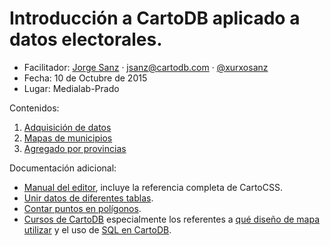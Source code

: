# Introducción a CartoDB aplicado a datos electorales.

* Facilitador: [Jorge Sanz](http://cartodb.com/team/jorge-sanz) · jsanz@cartodb.com · [@xurxosanz](http://twitter.com/xurxosanz)
* Fecha: 10 de Octubre de 2015
* Lugar: Medialab-Prado

Contenidos:

1. [Adquisición de datos](01-datos.md)
2. [Mapas de municipios](02-municipios.md)
3. [Agregado por provincias](03-provincias.md)


Documentación adicional:

* [Manual del editor](http://docs.cartodb.com/cartodb-editor.html), incluye la referencia completa de CartoCSS.
* [Unir datos de diferentes tablas](http://docs.cartodb.com/tutorials/merging_data.html).
* [Contar puntos en polígonos](http://docs.cartodb.com/tutorials/counting_points.html).
* [Cursos de CartoDB](http://academy.cartodb.com/) especialmente los referentes a [qué diseño de mapa utilizar](http://academy.cartodb.com/courses/06-intermediate-design/lesson-1.html) y el uso de [SQL en CartoDB](http://academy.cartodb.com/courses/04-sql-postgis.html).

